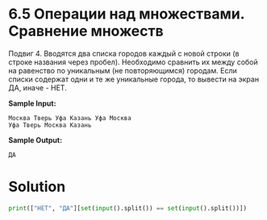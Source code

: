 # 6.5 Операции над множествами. Сравнение множеств

Подвиг 4. Вводятся два списка городов каждый с новой строки (в строке названия через пробел). Необходимо сравнить их
между собой на равенство по уникальным (не повторяющимся) городам. Если списки содержат одни и те же уникальные города,
то вывести на экран ДА, иначе - НЕТ.

**Sample Input:**

```
Москва Тверь Уфа Казань Уфа Москва
Уфа Тверь Москва Казань
```

**Sample Output:**

```
ДА
```

# Solution

```python
print(["НЕТ", "ДА"][set(input().split()) == set(input().split())])
```